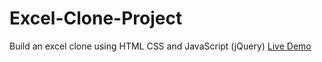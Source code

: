 # Excel-Clone-Project

Build an excel clone using HTML CSS and JavaScript (jQuery)
[Live Demo](https://naman546.github.io/excelclone/)
